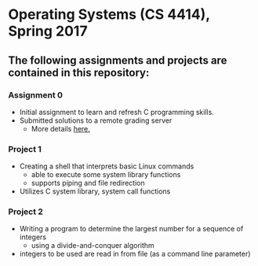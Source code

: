 # Operating Systems (CS 4414), Spring 2017
## The following assignments and projects are contained in this repository:
### Assignment 0
- Initial assignment to learn and refresh C programming skills.
- Submitted solutions to a remote grading server
  - More details [here.](https://github.com/pedrampejman/os-grader-client)

### Project 1
- Creating a shell that interprets basic Linux commands
  - able to execute some system library functions
  - supports piping and file redirection
- Utilizes C system library, system call functions

### Project 2
- Writing a program to determine the largest number for a sequence of integers
  - using a divide-and-conquer algorithm
- integers to be used are read in from file (as a command line parameter)


